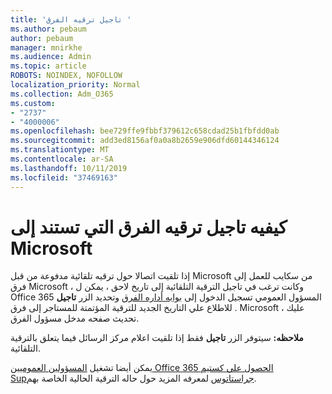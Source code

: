 ```yaml
---
title: 'تاجيل ترقيه الفرق '
ms.author: pebaum
author: pebaum
manager: mnirkhe
ms.audience: Admin
ms.topic: article
ROBOTS: NOINDEX, NOFOLLOW
localization_priority: Normal
ms.collection: Adm_O365
ms.custom:
- "2737"
- "4000006"
ms.openlocfilehash: bee729ffe9fbbf379612c658cdad25b1fbfdd0ab
ms.sourcegitcommit: add3ed8156af0a0a8b2659e906dfd60144346124
ms.translationtype: MT
ms.contentlocale: ar-SA
ms.lasthandoff: 10/11/2019
ms.locfileid: "37469163"
---
```

# <a name="how-to-postpone-the-microsoft-driven-teams-upgrade"></a>كيفيه تاجيل ترقيه الفرق التي تستند إلى Microsoft

إذا تلقيت اتصالا حول ترقيه تلقائية مدفوعة من قبل Microsoft من سكايب للعمل إلى فرق Microsoft ، وكانت ترغب في تاجيل الترقية التلقائية إلى تاريخ لاحق ، يمكن ل Office 365 المسؤول العمومي تسجيل الدخول إلى [بوابه أداره الفرق](https://admin.teams.microsoft.com/dashboard) وتحديد الزر **تاجيل** . للاطلاع علي التاريخ الجديد للترقية المؤتمتة للمستاجر إلى فرق Microsoft ، عليك تحديث صفحه مدخل مسؤول الفرق.

**ملاحظه:** سيتوفر الزر **تاجيل** فقط إذا تلقيت اعلام مركز الرسائل فيما يتعلق بالترقية التلقائية. 

يمكن أيضا تشغيل [المسؤولين العموميين Office 365 الحصول علي كستيم Supجراستاتوس](https://docs.microsoft.com/en-us/powershell/module/skype/get-csteamsupgradestatus?view=skype-ps) لمعرفه المزيد حول حاله الترقية الحالية الخاصة بهم. 